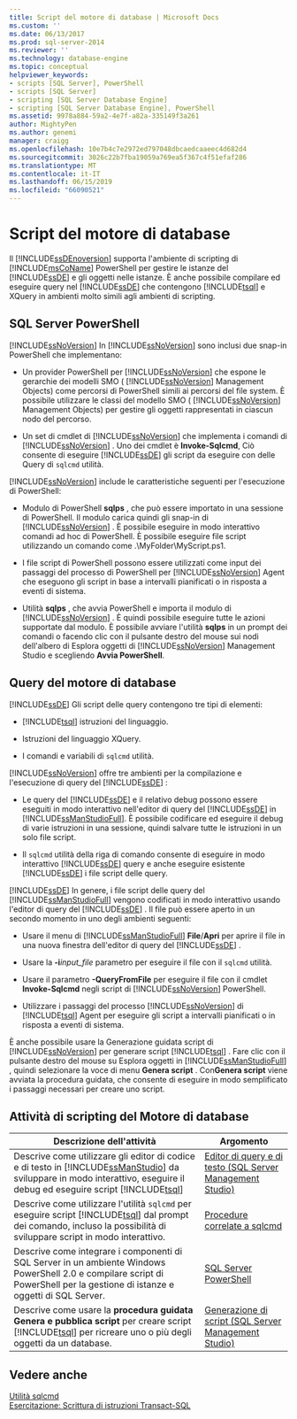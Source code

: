 ```yaml
---
title: Script del motore di database | Microsoft Docs
ms.custom: ''
ms.date: 06/13/2017
ms.prod: sql-server-2014
ms.reviewer: ''
ms.technology: database-engine
ms.topic: conceptual
helpviewer_keywords:
- scripts [SQL Server], PowerShell
- scripts [SQL Server]
- scripting [SQL Server Database Engine]
- scripting [SQL Server Database Engine], PowerShell
ms.assetid: 9978a884-59a2-4e7f-a82a-335149f3a261
author: MightyPen
ms.author: genemi
manager: craigg
ms.openlocfilehash: 10e7b4c7e2972ed797048dbcaedcaaeec4d682d4
ms.sourcegitcommit: 3026c22b7fba19059a769ea5f367c4f51efaf286
ms.translationtype: MT
ms.contentlocale: it-IT
ms.lasthandoff: 06/15/2019
ms.locfileid: "66090521"
---
```

# <a name="database-engine-scripting"></a>Script del motore di database
  Il [!INCLUDE[ssDEnoversion](../../includes/ssdenoversion-md.md)] supporta l'ambiente di scripting di [!INCLUDE[msCoName](../../includes/msconame-md.md)] PowerShell per gestire le istanze del [!INCLUDE[ssDE](../../includes/ssde-md.md)] e gli oggetti nelle istanze. È anche possibile compilare ed eseguire query nel [!INCLUDE[ssDE](../../includes/ssde-md.md)] che contengono [!INCLUDE[tsql](../../includes/tsql-md.md)] e XQuery in ambienti molto simili agli ambienti di scripting.  
  
## <a name="sql-server-powershell"></a>SQL Server PowerShell  
 [!INCLUDE[ssNoVersion](../../includes/ssnoversion-md.md)] In [!INCLUDE[ssNoVersion](../../includes/ssnoversion-md.md)] sono inclusi due snap-in PowerShell che implementano:  
  
-   Un provider PowerShell per [!INCLUDE[ssNoVersion](../../includes/ssnoversion-md.md)] che espone le gerarchie dei modelli SMO ( [!INCLUDE[ssNoVersion](../../includes/ssnoversion-md.md)] Management Objects) come percorsi di PowerShell simili ai percorsi del file system. È possibile utilizzare le classi del modello SMO ( [!INCLUDE[ssNoVersion](../../includes/ssnoversion-md.md)] Management Objects) per gestire gli oggetti rappresentati in ciascun nodo del percorso.  
  
-   Un set di cmdlet di [!INCLUDE[ssNoVersion](../../includes/ssnoversion-md.md)] che implementa i comandi di [!INCLUDE[ssNoVersion](../../includes/ssnoversion-md.md)] . Uno dei cmdlet è **Invoke-Sqlcmd**, Ciò consente di eseguire [!INCLUDE[ssDE](../../includes/ssde-md.md)] gli script da eseguire con delle Query di `sqlcmd` utilità.  
  
 [!INCLUDE[ssNoVersion](../../includes/ssnoversion-md.md)] include le caratteristiche seguenti per l'esecuzione di PowerShell:  
  
-   Modulo di PowerShell **sqlps** , che può essere importato in una sessione di PowerShell. Il modulo carica quindi gli snap-in di [!INCLUDE[ssNoVersion](../../includes/ssnoversion-md.md)] . È possibile eseguire in modo interattivo comandi ad hoc di PowerShell. È possibile eseguire file script utilizzando un comando come .\MyFolder\MyScript.ps1.  
  
-   I file script di PowerShell possono essere utilizzati come input dei passaggi del processo di PowerShell per [!INCLUDE[ssNoVersion](../../includes/ssnoversion-md.md)] Agent che eseguono gli script in base a intervalli pianificati o in risposta a eventi di sistema.  
  
-   Utilità **sqlps** , che avvia PowerShell e importa il modulo di [!INCLUDE[ssNoVersion](../../includes/ssnoversion-md.md)] . È quindi possibile eseguire tutte le azioni supportate dal modulo. È possibile avviare l'utilità **sqlps** in un prompt dei comandi o facendo clic con il pulsante destro del mouse sui nodi dell'albero di Esplora oggetti di [!INCLUDE[ssNoVersion](../../includes/ssnoversion-md.md)] Management Studio e scegliendo **Avvia PowerShell**.  
  
## <a name="database-engine-queries"></a>Query del motore di database  
 [!INCLUDE[ssDE](../../includes/ssde-md.md)] Gli script delle query contengono tre tipi di elementi:  
  
-   [!INCLUDE[tsql](../../includes/tsql-md.md)] istruzioni del linguaggio.  
  
-   Istruzioni del linguaggio XQuery.  
  
-   I comandi e variabili di `sqlcmd` utilità.  
  
 [!INCLUDE[ssNoVersion](../../includes/ssnoversion-md.md)] offre tre ambienti per la compilazione e l'esecuzione di query del [!INCLUDE[ssDE](../../includes/ssde-md.md)] :  
  
-   Le query del [!INCLUDE[ssDE](../../includes/ssde-md.md)] e il relativo debug possono essere eseguiti in modo interattivo nell'editor di query del [!INCLUDE[ssDE](../../includes/ssde-md.md)] in [!INCLUDE[ssManStudioFull](../../includes/ssmanstudiofull-md.md)]. È possibile codificare ed eseguire il debug di varie istruzioni in una sessione, quindi salvare tutte le istruzioni in un solo file script.  
  
-   Il `sqlcmd` utilità della riga di comando consente di eseguire in modo interattivo [!INCLUDE[ssDE](../../includes/ssde-md.md)] query e anche eseguire esistente [!INCLUDE[ssDE](../../includes/ssde-md.md)] i file script delle query.  
  
 [!INCLUDE[ssDE](../../includes/ssde-md.md)] In genere, i file script delle query del [!INCLUDE[ssManStudioFull](../../includes/ssmanstudiofull-md.md)] vengono codificati in modo interattivo usando l'editor di query del [!INCLUDE[ssDE](../../includes/ssde-md.md)] . Il file può essere aperto in un secondo momento in uno degli ambienti seguenti:  
  
-   Usare il menu di [!INCLUDE[ssManStudioFull](../../includes/ssmanstudiofull-md.md)] **File**/**Apri** per aprire il file in una nuova finestra dell'editor di query del [!INCLUDE[ssDE](../../includes/ssde-md.md)] .  
  
-   Usare la **-i**_input_file_ parametro per eseguire il file con il `sqlcmd` utilità.  
  
-   Usare il parametro **-QueryFromFile** per eseguire il file con il cmdlet **Invoke-Sqlcmd** negli script di [!INCLUDE[ssNoVersion](../../includes/ssnoversion-md.md)] PowerShell.  
  
-   Utilizzare i passaggi del processo [!INCLUDE[ssNoVersion](../../includes/ssnoversion-md.md)] di [!INCLUDE[tsql](../../includes/tsql-md.md)] Agent per eseguire gli script a intervalli pianificati o in risposta a eventi di sistema.  
  
 È anche possibile usare la Generazione guidata script di [!INCLUDE[ssNoVersion](../../includes/ssnoversion-md.md)] per generare script [!INCLUDE[tsql](../../includes/tsql-md.md)] . Fare clic con il pulsante destro del mouse su Esplora oggetti in [!INCLUDE[ssManStudioFull](../../includes/ssmanstudiofull-md.md)] , quindi selezionare la voce di menu **Genera script** . Con**Genera script** viene avviata la procedura guidata, che consente di eseguire in modo semplificato i passaggi necessari per creare uno script.  
  
## <a name="database-engine-scripting-tasks"></a>Attività di scripting del Motore di database  
  
|Descrizione dell'attività|Argomento|  
|----------------------|-----------|  
|Descrive come utilizzare gli editor di codice e di testo in [!INCLUDE[ssManStudio](../../includes/ssmanstudio-md.md)] da sviluppare in modo interattivo, eseguire il debug ed eseguire script [!INCLUDE[tsql](../../includes/tsql-md.md)]|[Editor di query e di testo &#40;SQL Server Management Studio&#41;](../scripting/query-and-text-editors-sql-server-management-studio.md)|  
|Descrive come utilizzare l'utilità `sqlcmd` per eseguire script [!INCLUDE[tsql](../../includes/tsql-md.md)] dal prompt dei comando, incluso la possibilità di sviluppare script in modo interattivo.|[Procedure correlate a sqlcmd](../../database-engine/sqlcmd-how-to-topics.md)|  
|Descrive come integrare i componenti di SQL Server in un ambiente Windows PowerShell 2.0 e compilare script di PowerShell per la gestione di istanze e oggetti di SQL Server.|[SQL Server PowerShell](../../powershell/sql-server-powershell.md)|  
|Descrive come usare la **procedura guidata Genera e pubblica script** per creare script [!INCLUDE[tsql](../../includes/tsql-md.md)] per ricreare uno o più degli oggetti da un database.|[Generazione di script &#40;SQL Server Management Studio&#41;](generate-scripts-sql-server-management-studio.md)|  
  
## <a name="see-also"></a>Vedere anche  
 [Utilità sqlcmd](../../tools/sqlcmd-utility.md)   
 [Esercitazione: Scrittura di istruzioni Transact-SQL](../../t-sql/tutorial-writing-transact-sql-statements.md)  
  
  
